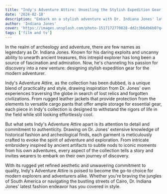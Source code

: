 ```yaml
---
title: "Indy's Adventure Attire: Unveiling the Stylish Expedition Gear of Dr. Indiana Jones"
date: '2024-02-18'
description: "Embark on a stylish adventure with Dr. Indiana Jones' latest fashion endeavor, Indy's Adventure Attire. From rugged leather jackets to versatile cargo pants, this collection blends practicality with style for the modern explorer."
author: 'Indiana Jones'
cover: 'https://images.unsplash.com/photo-1517172770828-dd2c3b6db6b0?q=80&w=1974&auto=format&fit=crop&ixlib=rb-4.0.3&ixid=M3wxMjA3fDB8MHxwaG90by1wYWdlfHx8fGVufDB8fHx8fA%3D%3D'
tags: ['film and tv']
---
```

In the realm of archeology and adventure, there are few names as legendary as Dr. Indiana Jones. Known for his daring exploits and uncanny ability to unearth ancient treasures, this intrepid explorer has long been a source of fascination and admiration. Now, he's channeling his passion for discovery into a new venture: designing stylish expedition gear for the modern adventurer.

Indy's Adventure Attire, as the collection has been dubbed, is a unique blend of practicality and style, drawing inspiration from Dr. Jones' own experiences traversing the globe in search of lost relics and forgotten civilizations. From rugged leather jackets that provide protection from the elements to versatile cargo pants that offer ample storage for essential gear, each piece in Indy's collection is designed to withstand the rigors of life in the field while still looking effortlessly cool.

But what sets Indy's Adventure Attire apart is its attention to detail and commitment to authenticity. Drawing on Dr. Jones' extensive knowledge of historical fashion and archeological finds, each garment is meticulously crafted to evoke the spirit of adventure and exploration. From intricate embroidery inspired by ancient artifacts to subtle nods to iconic moments from his own adventures, every aspect of the collection tells a story and invites wearers to embark on their own journey of discovery.

With its rugged yet refined aesthetic and unwavering commitment to quality, Indy's Adventure Attire is poised to become the go-to choice for modern explorers and adventurers alike. Whether you're braving the jungles of South America or navigating the bustling streets of Cairo, Dr. Indiana Jones' latest fashion endeavor has you covered in style.